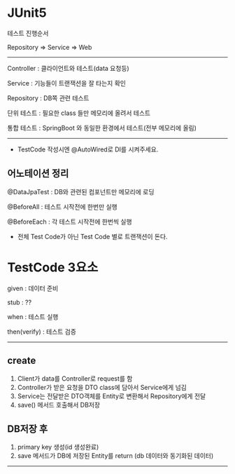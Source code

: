 # JUnit5
테스트 진행순서

Repository => Service => Web

---
Controller : 클라이언트와 테스트(data 요청등)

Service : 기능들이 트랜잭션을 잘 타는지 확인

Repository : DB쪽 관련 테스트

단위 테스트 : 필요한 class 들만 메모리에 올려서 테스트

통합 테스트 : SpringBoot 와 동일한 환경에서 테스트(전부 메모리에 올림)

---

- TestCode 작성시엔 @AutoWired로 DI를 시켜주세요.

어노테이션 정리
-
@DataJpaTest : DB와 관련된 컴포넌트만 메모리에 로딩

@BeforeAll : 테스트 시작전에 한번만 실행

@BeforeEach : 각 테스트 시작전에 한번씩 실행
- 전체 Test Code가 아닌 Test Code 별로 트랜잭션이 돈다. 

# TestCode 3요소

given : 데이터 준비

stub : ??

when : 테스트 실행

then(verify) : 테스트 검증

---

create
-

1. Client가 data를 Controller로 request를 함
2. Controller가 받은 요청을 DTO class에 담아서 Service에게 넘김
3. Service는 전달받은 DTO객체를 Entity로 변환해서 Repository에게 전달
4. save() 메서드 호출해서 DB저장

DB저장 후
-

1. primary key 생성(id 생성완료)
2. save 메서드가 DB에 저장된 Entity를 return (db 데이터와 동기화된 데이터)

---


